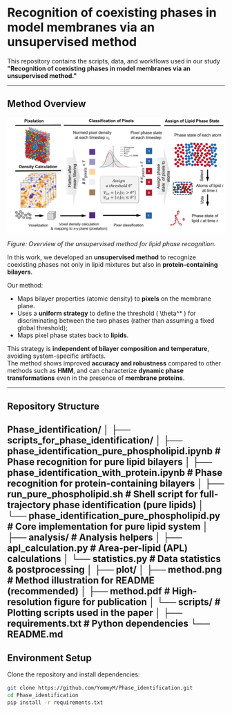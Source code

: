 # Recognition of coexisting phases in model membranes via an unsupervised method

This repository contains the scripts, data, and workflows used in our study  
**"Recognition of coexisting phases in model membranes via an unsupervised method."**

---

## Method Overview

<p align="center">
  <img src="./plot/method.png" alt="Method Overview" width="600">
</p>

*Figure: Overview of the unsupervised method for lipid phase recognition.*

In this work, we developed an **unsupervised method** to recognize coexisting phases not only in lipid mixtures but also in **protein-containing bilayers**.  

Our method:
- Maps bilayer properties (atomic density) to **pixels** on the membrane plane.  
- Uses a **uniform strategy** to define the threshold \( \theta^\* \) for discriminating between the two phases (rather than assuming a fixed global threshold); 
- Maps pixel phase states back to **lipids**.  

This strategy is **independent of bilayer composition and temperature**, avoiding system-specific artifacts.  
The method shows improved **accuracy and robustness** compared to other methods such as **HMM**, and can characterize **dynamic phase transformations** even in the presence of **membrane proteins**.

---

## Repository Structure

Phase_identification/
│
├── scripts_for_phase_identification/
│ ├── phase_identification_pure_phospholipid.ipynb # Phase recognition for pure lipid bilayers
│ ├── phase_identification_with_protein.ipynb # Phase recognition for protein-containing bilayers
│ ├── run_pure_phospholipid.sh # Shell script for full-trajectory phase identification (pure lipids)
│ └── phase_identification_pure_phospholipid.py # Core implementation for pure lipid system
│
├── analysis/ # Analysis helpers
│ ├── apl_calculation.py # Area-per-lipid (APL) calculations
│ └── statistics.py # Data statistics & postprocessing
│
├── plot/
│ ├── method.png # Method illustration for README (recommended)
│ ├── method.pdf # High-resolution figure for publication
│ └── scripts/ # Plotting scripts used in the paper
│
├── requirements.txt # Python dependencies
└── README.md
---


## Environment Setup

Clone the repository and install dependencies:

```bash
git clone https://github.com/YommyM/Phase_identification.git
cd Phase_identification
pip install -r requirements.txt
